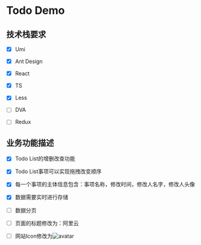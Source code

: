 # Todo Demo


## 技术栈要求
-[x] Umi
-[x] Ant Design
-[x] React
-[x] TS
-[x] Less
-[ ] DVA
-[ ] Redux



## 业务功能描述
-[x] Todo List的增删改查功能
-[x] Todo List事项可以实现拖拽改变顺序
-[x] 每一个事项的主体信息包含：事项名称，修改时间，修改人名字，修改人头像
-[x] 数据需要实时进行存储
-[ ] 数据分页
-[ ] 页面的标题修改为：阿里云
-[ ] 网站Icon修改为![avatar](https://img.alicdn.com/imgextra/i3/O1CN01DpZAak1bwmlZDizWz_!!6000000003530-2-tps-32-32.png)


